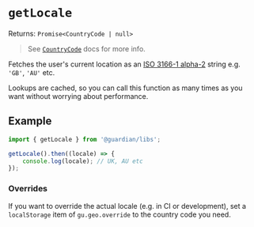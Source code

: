 # `getLocale`

Returns: `Promise<CountryCode | null>`

> See [`CountryCode`](../countries#countrycode-1) docs for more info.

Fetches the user's current location as an [ISO 3166-1 alpha-2](https://en.wikipedia.org/wiki/ISO_3166-1_alpha-2#Decoding_table) string e.g. `'GB'`, `'AU'` etc.

Lookups are cached, so you can call this function as many times as you want without worrying about performance.

## Example

```js
import { getLocale } from '@guardian/libs';

getLocale().then((locale) => {
    console.log(locale); // UK, AU etc
});
```

### Overrides

If you want to override the actual locale (e.g. in CI or development), set a `localStorage` item of `gu.geo.override` to the country code you need.
